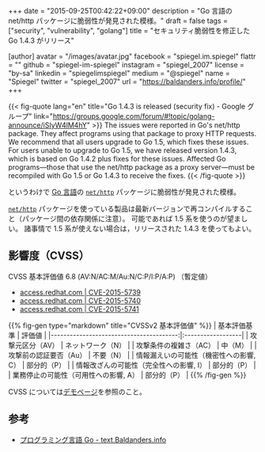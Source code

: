 +++
date = "2015-09-25T00:42:22+09:00"
description = "Go 言語の net/http パッケージに脆弱性が発見された模様。"
draft = false
tags = ["security", "vulnerability", "golang"]
title = "セキュリティ脆弱性を修正した Go 1.4.3 がリリース"

[author]
  avatar = "/images/avatar.jpg"
  facebook = "spiegel.im.spiegel"
  flattr = ""
  github = "spiegel-im-spiegel"
  instagram = "spiegel_2007"
  license = "by-sa"
  linkedin = "spiegelimspiegel"
  medium = "@spiegel"
  name = "Spiegel"
  twitter = "spiegel_2007"
  url = "https://baldanders.info/profile/"
+++

{{< fig-quote lang="en" title="Go 1.4.3 is released (security fix) - Google グループ" link="https://groups.google.com/forum/#!topic/golang-announce/iSIyW4lM4hY" >}}
The issues were reported in Go's net/http package. They affect programs using that package to proxy HTTP requests. We recommend that all users upgrade to Go 1.5, which fixes these issues. For users unable to upgrade to Go 1.5, we have released version 1.4.3, which is based on Go 1.4.2 plus fixes for these issues. Affected Go programs—those that use the net/http package as a proxy server—must be recompiled with Go 1.5 or Go 1.4.3 to receive the fixes. 
{{< /fig-quote >}}

というわけで [Go 言語]の [`net/http`] パッケージに脆弱性が発見された模様。

[`net/http`] パッケージを使っている製品は最新バージョンで再コンパイルすること（パッケージ間の依存関係に注意）。
可能であれば 1.5 系を使うのが望ましい。
諸事情で 1.5 系が使えない場合は，リリースされた 1.4.3 を使ってもよい。

## 影響度（CVSS）

CVSS 基本評価値 6.8 (AV:N/AC:M/Au:N/C:P/I:P/A:P) （暫定値）

- [access.redhat.com | CVE-2015-5739](https://access.redhat.com/security/cve/CVE-2015-5739)
- [access.redhat.com | CVE-2015-5740](https://access.redhat.com/security/cve/CVE-2015-5740)
- [access.redhat.com | CVE-2015-5741](https://access.redhat.com/security/cve/CVE-2015-5741)

{{% fig-gen type="markdown" title="CVSSv2 基本評価値" %}}
| 基本評価基準                            | 評価値            |
|----------------------------------------:|:------------------|
| 攻撃元区分（AV）                        | ネットワーク（N） |
| 攻撃条件の複雑さ（AC）                  | 中（M）           |
| 攻撃前の認証要否（Au）                  | 不要（N）         |
| 情報漏えいの可能性（機密性への影響, C） | 部分的（P）       |
| 情報改ざんの可能性（完全性への影響, I） | 部分的（P）       |
| 業務停止の可能性（可用性への影響, A）   | 部分的（P）       |
{{% /fig-gen %}}

CVSS については[デモページ](https://baldanders.info/spiegel/archive/cvss/cvss2.html)を参照のこと。

## 参考

- [プログラミング言語 Go - text.Baldanders.info](/golang)

[Go 言語]: https://golang.org/ "The Go Programming Language"
[`net/http`]: https://golang.org/pkg/net/http/ "http - The Go Programming Language"
